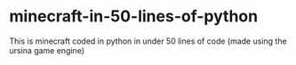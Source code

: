 # minecraft-in-50-lines-of-python
This is minecraft coded in python in under 50 lines of code (made using the ursina game engine)
